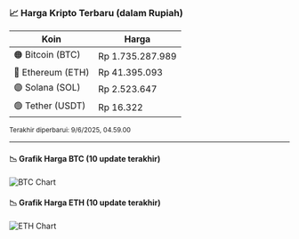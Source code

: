 

<!-- HARGA_KRIPTO -->
### 📈 Harga Kripto Terbaru (dalam Rupiah)

| Koin     | Harga         |
|----------|---------------|
| 🟠 Bitcoin (BTC)   | Rp 1.735.287.989 |
| 🔵 Ethereum (ETH)  | Rp 41.395.093 |
| 🟣 Solana (SOL)    | Rp 2.523.647 |
| 🟢 Tether (USDT)   | Rp 16.322 |

<sub>Terakhir diperbarui: 9/6/2025, 04.59.00</sub>

---

#### 📉 Grafik Harga BTC (10 update terakhir)
![BTC Chart](https://quickchart.io/chart?c=%7B%22type%22%3A%22line%22%2C%22data%22%3A%7B%22labels%22%3A%5B%2219%3A43%3A03%22%2C%2219%3A53%3A56%22%2C%2220%3A18%3A17%22%2C%2220%3A36%3A46%22%2C%2220%3A48%3A16%22%2C%2220%3A59%3A20%22%2C%2221%3A23%3A30%22%2C%2221%3A36%3A32%22%2C%2221%3A47%3A47%22%2C%2221%3A59%3A00%22%5D%2C%22datasets%22%3A%5B%7B%22label%22%3A%22Bitcoin%22%2C%22data%22%3A%5B1734658013%2C1734485855%2C1734802193%2C1735006944%2C1734866305%2C1733161216%2C1733911266%2C1734575403%2C1734811439%2C1735287989%5D%2C%22fill%22%3Afalse%2C%22borderColor%22%3A%22blue%22%2C%22tension%22%3A0.1%7D%5D%7D%7D)

#### 📉 Grafik Harga ETH (10 update terakhir)
![ETH Chart](https://quickchart.io/chart?c=%7B%22type%22%3A%22line%22%2C%22data%22%3A%7B%22labels%22%3A%5B%2219%3A43%3A03%22%2C%2219%3A53%3A56%22%2C%2220%3A18%3A17%22%2C%2220%3A36%3A46%22%2C%2220%3A48%3A16%22%2C%2220%3A59%3A20%22%2C%2221%3A23%3A30%22%2C%2221%3A36%3A32%22%2C%2221%3A47%3A47%22%2C%2221%3A59%3A00%22%5D%2C%22datasets%22%3A%5B%7B%22label%22%3A%22Ethereum%22%2C%22data%22%3A%5B41376095%2C41355064%2C41349455%2C41355008%2C41356861%2C41339968%2C41370808%2C41357064%2C41352169%2C41395093%5D%2C%22fill%22%3Afalse%2C%22borderColor%22%3A%22blue%22%2C%22tension%22%3A0.1%7D%5D%7D%7D)

<!-- /HARGA_KRIPTO -->